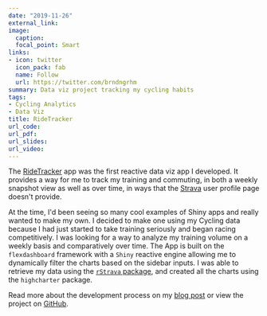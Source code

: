 ```yaml
---
date: "2019-11-26"
external_link:
image:
  caption:
  focal_point: Smart
links:
- icon: twitter
  icon_pack: fab
  name: Follow
  url: https://twitter.com/brndngrhm
summary: Data viz project tracking my cycling habits
tags:
- Cycling Analytics
- Data Viz
title: RideTracker
url_code:
url_pdf:
url_slides:
url_video:
---
```


The [RideTracker](https://brndngrhm.shinyapps.io/RideTracker/) app was the first reactive data viz app I developed. It provides a way for me to track my training and commuting, in both a weekly snapshot view as well as over time, in ways that the [Strava](https://github.com/fawda123/rStrava) user profile page doesn't provide.

At the time, I'd been seeing so many cool examples of Shiny apps and really wanted to make my own. I decided to make one using my Cycling data because I had just started to take training seriously and began racing competitively. I was looking for a way to analyze my training volume on a weekly basis and comparatively over time. The App is built on the `flexdashboard` framework with a `Shiny` reactive engine allowing me to dynamically filter the charts based on the sidebar inputs. I was able to retrieve my data using the [`rStrava` package](https://github.com/fawda123/rStrava), and created all the charts using the  `highcharter` package.

Read more about the development process on my [blog post](wwww.example.com) or view the project on [GitHub](https://github.com/brndngrhm/rides).